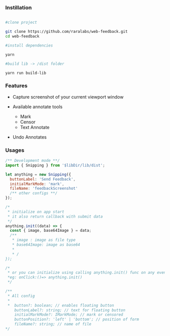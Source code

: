 ### Instillation

```sh

#clone project

git clone https://github.com/raralabs/web-feedback.git
cd web-feedback

#install dependencies

yarn

#build lib -> /dist folder

yarn run build-lib

```

### Features

- Capture screenshot of your current viewport window

- Available annotate tools

  - Mark
  - Censor
  - Text Annotate

- Undo Annotates

### Usages

```js
/** Development mode **/
import { Snipping } from '$libDir/lib/dist';

let anything = new Snipping({
  buttonLabel: 'Send Feedback',
  initialMarkMode: 'mark',
  fileName: 'feedbackScreenshot'
  /** other configs **/
});

/*
 * initialize on app start
 * it also return callback with submit data
 */
anything.init((data) => {
  const { image, base64Image } = data;
  /**
   * image : image as file type
   * base64Image: image as base64
   *
   * /
});

/*
 * or you can initialize using calling anything.init() func on any events.
 *eg: onClick:()=> anything.init()
 */

/**
 * All config
 *
 *  button?: boolean; // enables floating button
    buttonLabel?: string; // text for floating button
    initialMarkMode?: IMarkMode; // mark or censored
    buttonPosition?: 'left' | 'bottom'; // position of form
    fileName?: string; // name of file
*/
```
